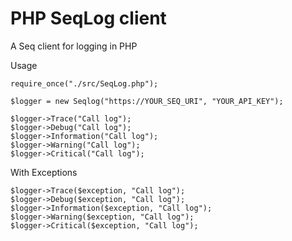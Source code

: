 # PHP SeqLog client

A Seq client for logging in PHP

Usage
```
require_once("./src/SeqLog.php");

$logger = new Seqlog("https://YOUR_SEQ_URI", "YOUR_API_KEY");

$logger->Trace("Call log");
$logger->Debug("Call log");
$logger->Information("Call log");
$logger->Warning("Call log");
$logger->Critical("Call log");

```

With Exceptions

```
$logger->Trace($exception, "Call log");
$logger->Debug($exception, "Call log");
$logger->Information($exception, "Call log");
$logger->Warning($exception, "Call log");
$logger->Critical($exception, "Call log");
```
